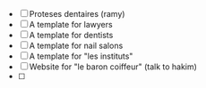 - [ ] Proteses dentaires (ramy)
- [ ] A template for lawyers 
- [ ] A template for dentists
- [ ] A template for nail salons
- [ ] A template for "les instituts"
- [ ] Website for "le baron coiffeur" (talk to hakim)
- [ ] 